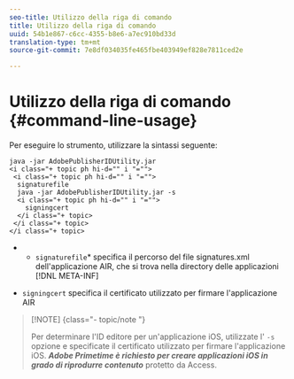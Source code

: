 ```yaml
---
seo-title: Utilizzo della riga di comando
title: Utilizzo della riga di comando
uuid: 54b1e867-c6cc-4355-b8e6-a7ec910bd33d
translation-type: tm+mt
source-git-commit: 7e8df034035fe465fbe403949ef828e7811ced2e

---
```



# Utilizzo della riga di comando {#command-line-usage}

Per eseguire lo strumento, utilizzare la sintassi seguente:

```
java -jar AdobePublisherIDUtility.jar 
<i class="+ topic ph hi-d="" i "="">
 <i class="+ topic ph hi-d="" i "="">
  signaturefile 
  java -jar AdobePublisherIDUtility.jar -s 
  <i class="+ topic ph hi-d="" i "="">
    signingcert
  </i class="+ topic>
 </i class="+ topic>
</i class="+ topic>
```

* 
   * `signaturefile`* specifica il percorso del file signatures.xml dell&#39;applicazione AIR, che si trova nella directory delle applicazioni [!DNL META-INF]

* `signingcert` specifica il certificato utilizzato per firmare l&#39;applicazione AIR

>[!NOTE] {class=&quot;- topic/note &quot;}
>
>Per determinare l&#39;ID editore per un&#39;applicazione iOS, utilizzate l&#39; `-s` opzione e specificate il certificato utilizzato per firmare l&#39;applicazione iOS. ***Adobe Primetime è richiesto per creare applicazioni iOS in grado di riprodurre contenuto*** protetto da Access.

